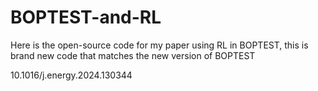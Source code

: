 # BOPTEST-and-RL

Here is the open-source code for my paper using RL in BOPTEST, this is brand new code that matches the new version of BOPTEST

10.1016/j.energy.2024.130344
